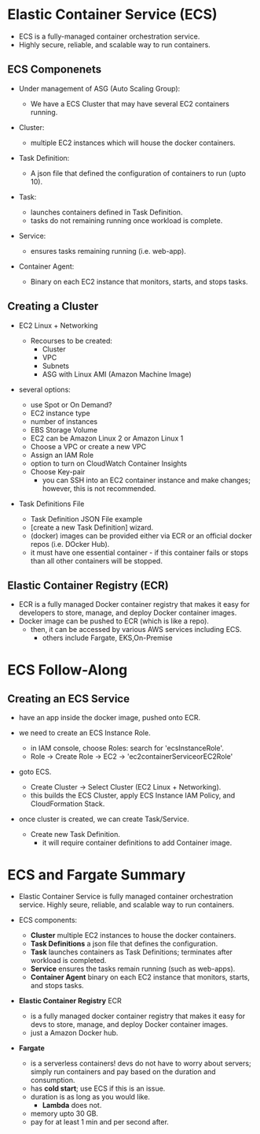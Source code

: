 # Elastic Container Service (ECS)

- ECS is a fully-managed container orchestration service.
- Highly secure, reliable, and scalable way to run containers.

## ECS Componenets

- Under management of ASG (Auto Scaling Group):
    - We have a ECS Cluster that may have several EC2 containers running.

- Cluster:
    - multiple EC2 instances which will house the docker containers.

- Task Definition:
    - A json file that defined the configuration of containers to run (upto 10).

- Task:
    - launches containers defined in Task Definition.
    - tasks do not remaining running once workload is complete.

- Service:
    - ensures tasks remaining running (i.e. web-app).

- Container Agent:
    - Binary on each EC2 instance that monitors, starts, and stops tasks.

## Creating a Cluster

- EC2 Linux + Networking
    - Recourses to be created:
        - Cluster
        - VPC
        - Subnets
        - ASG with Linux AMI (Amazon Machine Image)

- several options:
    - use Spot or On Demand?
    - EC2 instance type
    - number of instances
    - EBS Storage Volume
    - EC2 can be Amazon Linux 2 or Amazon Linux 1
    - Choose a VPC or create a new VPC
    - Assign an IAM Role
    - option to turn on CloudWatch Container Insights
    - Choose Key-pair
        - you can SSH into an EC2 container instance and make changes; however,
            this is not recommended.

- Task Definitions File
    - Task Definition JSON File example
    - [create a new Task Definition] wizard.
    - (docker) images can be provided either via ECR or an official docker repos
        (i.e. DOcker Hub).
    - it must have one essential container - if this container fails or stops
        than all other containers will be stopped.

## Elastic Container Registry (ECR)

- ECR is a fully managed Docker container registry that makes it easy for
    developers to store, manage, and deploy Docker container images.
- Docker image can be pushed to ECR (which is like a repo).
    - then, it can be accessed by various AWS services including ECS.
        - others include Fargate, EKS,On-Premise

# ECS Follow-Along

## Creating an ECS Service

- have an app inside the docker image, pushed onto ECR.
- we need to create an ECS Instance Role.
    - in IAM console, choose Roles: search for 'ecsInstanceRole'.
    - Role -> Create Role -> EC2 -> 'ec2containerServiceorEC2Role'

- goto ECS.
    - Create Cluster -> Select Cluster (EC2 Linux + Networking).
    - this builds the ECS Cluster, apply ECS Instance IAM Policy, and
        CloudFormation Stack.

- once cluster is created, we can create Task/Service.
    - Create new Task Definition.
        - it will require container definitions to add Container image.

# ECS and Fargate Summary

- Elastic Container Service is fully managed container orchestration service.
    Highly seure, reliable, and scalable way to run containers.

- ECS components:
    - **Cluster** multiple EC2 instances to house the docker containers.
    - **Task Definitions** a json file that defines the configuration.
    - **Task** launches containers as Task Definitions; terminates after
        workload is completed.
    - **Service** ensures the tasks remain running (such as web-apps).
    - **Container Agent** binary on each EC2 instance that monitors, starts, and
        stops tasks.

- **Elastic Container Registry** ECR
    - is a fully managed docker container registry that makes it easy for devs
        to store, manage, and deploy Docker container images.
    - just a Amazon Docker hub.

- **Fargate**
    - is a serverless containers! devs do not have to worry about servers;
        simply run containers and pay based on the duration and consumption.
    - has **cold start**; use ECS if this is an issue.
    - duration is as long as you would like.
        - **Lambda** does not.
    - memory upto 30 GB.
    - pay for at least 1 min and per second after.
